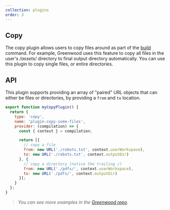 ```yaml
---
collection: plugins
order: 3
---
```


## Copy

The copy plugin allows users to copy files around as part of the [build](/docs/#cli) command.  For example, Greenwood uses this feature to copy all files in the user's _/assets/_ directory to final output directory automatically.  You can use this plugin to copy single files, or entire directories.

## API
This plugin supports providing an array of "paired" URL objects that can either be files or directories, by providing a `from` and `to` location.
```js
export function myCopyPlugin() {
  return {
    type: 'copy',
    name: 'plugin-copy-some-files',
    provider: (compilation) => {
      const { context } = compilation;

      return [{
        // copy a file
        from: new URL('./robots.txt', context.userWorkspace),
        to: new URL('./robots.txt', context.outputDir)
      }, {
        // copy a directory (notice the trailing /)
        from: new URL('./pdfs/', context.userWorkspace),
        to: new URL('./pdfs/', context.outputDir)
      }];
    }
  };
}
```


> _You can see more examples in the [Greenwood repo](https://github.com/ProjectEvergreen/greenwood/tree/master/packages/cli/src/plugins/copy)._